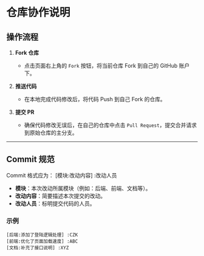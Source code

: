 # 仓库协作说明

## 操作流程

1. **Fork 仓库**
   - 点击页面右上角的 `Fork` 按钮，将当前仓库 Fork 到自己的 GitHub 账户下。

2. **推送代码**
   - 在本地完成代码修改后，将代码 Push 到自己 Fork 的仓库。

3. **提交 PR**
   - 确保代码修改无误后，在自己的仓库中点击 `Pull Request`，提交合并请求到原始仓库的主分支。

---

## Commit 规范

Commit 格式应为： [模块:改动内容] :改动人员

- **模块**：本次改动所属模块（例如：后端、前端、文档等）。
- **改动内容**：简要描述本次提交的改动。
- **改动人员**：标明提交代码的人员。

### 示例
```plaintext
[后端:添加了登陆逻辑处理] :CZK
[前端:优化了页面加载速度] :ABC
[文档:补充了接口说明] :XYZ
